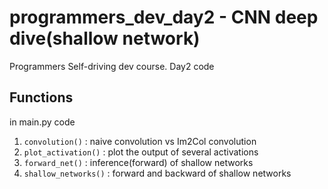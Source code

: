 # programmers_dev_day2 - CNN deep dive(shallow network)
Programmers Self-driving dev course. Day2 code

## Functions

in main.py code

1. ``convolution()`` : naive convolution vs Im2Col convolution
2. ``plot_activation()`` : plot the output of several activations
3. ``forward_net()`` : inference(forward) of shallow networks
4. ``shallow_networks()`` : forward and backward of shallow networks